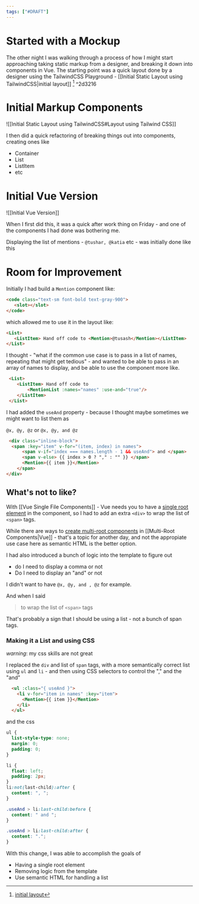 ```yaml
---
tags: ["#DRAFT"]
---
```


# Started with a Mockup

The other night I was walking through a process of how I might start approaching taking static markup from a designer, and breaking it down into components in Vue.
The starting point was a quick layout done by a designer using the TailwindCSS Playground - [[Initial Static Layout using TailwindCSS|initial layout]] [^initlayout] ^2d3216


# Initial Markup Components
![[Initial Static Layout using TailwindCSS#Layout using Tailwind CSS]]

I then did a quick refactoring of breaking things out into components, creating ones like

- Container
- List
- ListItem
- etc

# Initial Vue Version

![[Initial Vue Version]]
  
  
  When I first did this, it was a quick after work thing on Friday - and one of the components I had done was bothering me.
  
  
  Displaying the list of mentions - `@tushar, @katia` etc - was initially done like this
  
  # Room for Improvement
  
 Initially I had build a `Mention` component like:
 
 ```html
<code class="text-sm font-bold text-gray-900">
	<slot></slot>
</code>
```
 
 which allowed me to use it in the layout like:
 
 ```html
 <List>
 	<ListItem> Hand off code to <Mention>@tusash</Mention></ListItem>
 </List>
 ```
  
I thought - "what if the common use case is to pass in a list of names, repeating that might get tedious" - and wanted to be able to pass in an array of names to display, and be able to use the component more like.

```html
 <List>
 	<ListItem> Hand off code to 
		<MentionList :names="names" :use-and="true"/>
	</ListItem>
 </List>

```
  
 I had added the `useAnd` property - because I thought maybe sometimes we might want to list them as
 
 `@x, @y, @z` or `@x, @y, and @z`
  
```html
 <div class="inline-block">
  <span :key="item" v-for="(item, index) in names">
      <span v-if="index === names.length - 1 && useAnd"> and </span>
      <span v-else> {{ index > 0 ? "," : "" }} </span>
      <Mention>{{ item }}</Mention>
    </span>
</div>
```
  
 
 ## What's not to like?
 
 With [[Vue Single File Components]] - Vue needs you to have a [single root element](https://vuejs.org/v2/guide/components.html#A-Single-Root-Element) in the component, so I had to add an extra `<div>` to wrap the list of `<span>` tags.
 
While there are ways to [create multi-root components](https://zendev.com/2018/05/07/multi-root-vue-components.html)  in [[Multi-Root Components|Vue]] - that's a topic for another day, and not the appropiate use case here as semantic HTML is the better option.
 
 I had also introduced a bunch of logic into the template to figure out 
 
 - do I need to display a comma or not
 - Do I need to display an "and" or not

I didn't want to have `@x, @y, and , @z` for example.

And when I said

> to wrap the list of `<span>` tags

That's probably a sign that I should be using a list - not a bunch of span tags.

### Making it a List and using CSS

_warning_: my css skills are not great

I replaced the `div` and list of `span` tags, with a more semantically correct list using `ul` and `li` - and then using CSS selectors to control the "," and the "and"

```html
  <ul :class="{ useAnd }">
    <li v-for="item in names" :key="item">
      <Mention>{{ item }}</Mention>
    </li>
  </ul>

```

and the css

```css
ul {
  list-style-type: none;
  margin: 0;
  padding: 0;
}

li {
  float: left;
  padding: 2px;
}
li:not(last-child):after {
  content: ", ";
}

.useAnd > li:last-child:before {
  content: " and ";
}

.useAnd > li:last-child:after {
  content: ".";
}

```

With this change, I was able to accomplish the goals of

- Having a single root element
- Removing logic from the template
- Use semantic HTML for handling a list



[^initlayout]:  [initial layout](https://play.tailwindcss.com/qB1gyRcncp)